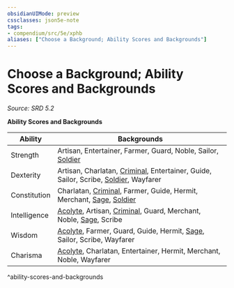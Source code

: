 ```yaml
---
obsidianUIMode: preview
cssclasses: json5e-note
tags:
- compendium/src/5e/xphb
aliases: ["Choose a Background; Ability Scores and Backgrounds"]
---
```

# Choose a Background; Ability Scores and Backgrounds
*Source: SRD 5.2* 

**Ability Scores and Backgrounds**

| Ability | Backgrounds |
|---------|-------------|
| Strength | Artisan, Entertainer, Farmer, Guard, Noble, Sailor, [Soldier](soldier-xphb.md) |
| Dexterity | Artisan, Charlatan, [Criminal](criminal-xphb.md), Entertainer, Guide, Sailor, Scribe, [Soldier](soldier-xphb.md), Wayfarer |
| Constitution | Charlatan, [Criminal](criminal-xphb.md), Farmer, Guide, Hermit, Merchant, [Sage](sage-xphb.md), [Soldier](soldier-xphb.md) |
| Intelligence | [Acolyte](acolyte-xphb.md), Artisan, [Criminal](criminal-xphb.md), Guard, Merchant, Noble, [Sage](sage-xphb.md), Scribe |
| Wisdom | [Acolyte](acolyte-xphb.md), Farmer, Guard, Guide, Hermit, [Sage](sage-xphb.md), Sailor, Scribe, Wayfarer |
| Charisma | [Acolyte](acolyte-xphb.md), Charlatan, Entertainer, Hermit, Merchant, Noble, Wayfarer |
^ability-scores-and-backgrounds